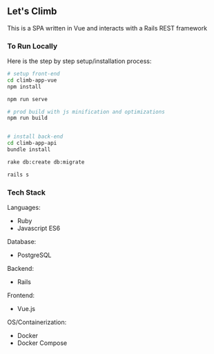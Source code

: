 ## Let's Climb
This is a SPA written in Vue and interacts with a Rails REST framework

### To Run Locally


Here is the step by step setup/installation process:
``` bash
# setup front-end
cd climb-app-vue
npm install

npm run serve

# prod build with js minification and optimizations
npm run build


# install back-end
cd climb-app-api
bundle install

rake db:create db:migrate

rails s
```

### Tech Stack

Languages:
- Ruby
- Javascript ES6

Database:
- PostgreSQL

Backend:
- Rails

Frontend:
- Vue.js

OS/Containerization:
- Docker
- Docker Compose
